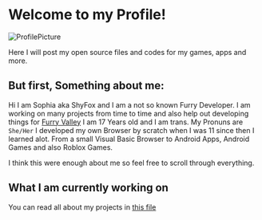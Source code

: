# Welcome to my Profile!
![ProfilePicture](https://www.shyfox.de/wp-content/uploads/2022/07/shy_fox_indevidual_art.jpg)

Here I will post my open source files and codes for my games, apps and more.

## But first, Something about me:
Hi I am Sophia aka ShyFox and I am a not so known Furry Developer. I am working on many projects from time to time and also help out developing things for [Furry Valley](https://www.furryvalley.com/)
I am 17 Years old and I am trans. My Pronuns are `She/Her`
I developed my own Browser by scratch when I was 11 since then I learned alot. From a small Visual Basic Browser to Android Apps, Android Games and also Roblox Games.

I think this were enough about me so feel free to scroll through everything.

## What I am currently working on
You can read all about my projects in [this file](/projects.md)
